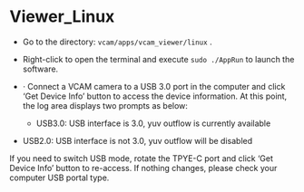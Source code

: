 # Viewer_Linux 

 * Go to the directory: `vcam/apps/vcam_viewer/linux` . 

 * Right-click to open the terminal and execute `sudo ./AppRun` to launch the software.

 * · Connect a VCAM camera to a USB 3.0 port in the computer and click ‘Get Device Info’ button to access the device information. At this point, the log area displays two prompts as below:

    -  USB3.0: USB interface is 3.0, yuv outflow is currently available
-  USB2.0: USB interface is not 3.0, yuv outflow will be disabled



 If you need to switch USB mode, rotate the TPYE-C port and click ‘Get Device Info’ button to re-access. If nothing changes, please check your computer USB portal type.



